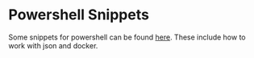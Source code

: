 # Powershell Snippets
Some snippets for powershell can be found [here](./powershell.md).
These include how to work with json and docker.
